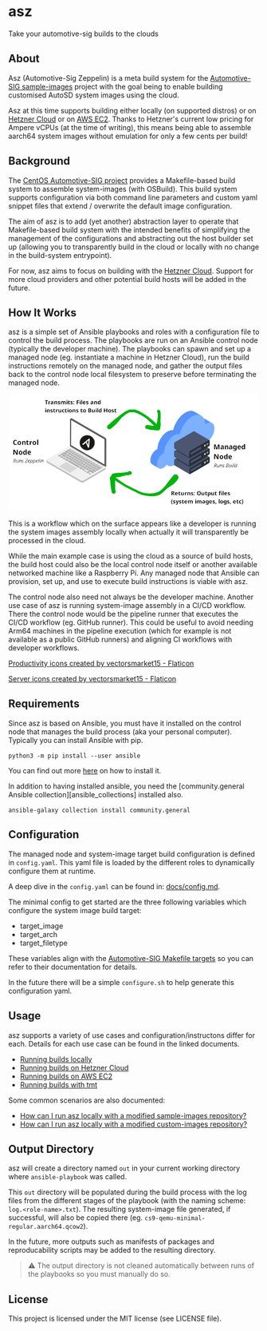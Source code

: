 # asz

Take your automotive-sig builds to the clouds

## About

Asz (Automotive-Sig Zeppelin) is a meta build system for the [Automotive-SIG
sample-images][automotive_sig] project with the goal being to enable building
customised AutoSD system images using the cloud.

Asz at this time supports building either locally (on supported distros) or on
[Hetzner Cloud][hetzner_cloud] or on [AWS EC2][aws_ec2]. Thanks to Hetzner's
current low pricing for Ampere vCPUs (at the time of writing), this means being
able to assemble aarch64 system images without emulation for only a few cents
per build!

[automotive_sig]: https://sigs.centos.org/automotive/
[hetzner_cloud]: https://www.hetzner.com/cloud
[aws_ec2]: https://aws.amazon.com/ec2/

## Background

The [CentOS Automotive-SIG project][sample_images] provides a Makefile-based
build system to assemble system-images (with OSBuild). This build system
supports configuration via both command line parameters and custom yaml snippet
files that extend / overwrite the default image configuration.

The aim of asz is to add (yet another) abstraction layer to operate that
Makefile-based build system with the intended benefits of simplifying the
management of the configurations and abstracting out the host builder set up
(allowing you to transparently build in the cloud or locally with no change in
the build-system entrypoint).

For now, asz aims to focus on building with the [Hetzner Cloud][hetzner_cloud].
Support for more cloud providers and other potential build hosts will be added
in the future.

[sample_images]: https://sigs.centos.org/automotive/building/#using-makefile-to-build-the-image

## How It Works

asz is a simple set of Ansible playbooks and roles with a configuration file to
control the build process. The playbooks are run on an Ansible control node
(typically the developer machine). The playbooks can spawn and set up a managed
node (eg. instantiate a machine in Hetzner Cloud), run the build instructions
remotely on the managed node, and gather the output files back to the control
node local filesystem to preserve before terminating the managed node.

![zeppelin-diagram](/docs/images/zeppelin-diagram.png)

This is a workflow which on the surface appears like a developer is running the
system images assembly locally when actually it will transparently be processed
in the cloud.

While the main example case is using the cloud as a source of build hosts, the
build host could also be the local control node itself or another available
networked machine like a Raspberry Pi. Any managed node that Ansible can
provision, set up, and use to execute build instructions is viable with asz.

The control node also need not always be the developer machine. Another use case
of asz is running system-image assembly in a CI/CD workflow. There the control
node would be the pipeline runner that executes the CI/CD workflow (eg. GitHub
runner). This could be useful to avoid needing Arm64 machines in the pipeline
execution (which for example is not available as a public GitHub runners) and
aligning CI workflows with developer workflows.

<a href="https://www.flaticon.com/free-icons/productivity" title="productivity icons">Productivity icons created by vectorsmarket15 - Flaticon</a>

<a href="https://www.flaticon.com/free-icons/server" title="server icons">Server icons created by vectorsmarket15 - Flaticon</a>

## Requirements

Since asz is based on Ansible, you must have it installed on the control node
that manages the build process (aka your personal computer). Typically you can
install Ansible with pip.

```
python3 -m pip install --user ansible
```

You can find out more [here][ansible_install] on how to install it.

In addition to having installed ansible, you need the [community.general
Ansible collection][ansible_collections] installed also.

```
ansible-galaxy collection install community.general
```

[ansible_install]: https://docs.ansible.com/ansible/latest/installation_guide/intro_installation.html#installing-and-upgrading-ansible
[ansible_collectons]: https://galaxy.ansible.com/community/general

## Configuration

The managed node and system-image target build configuration is defined in
`config.yaml`. This yaml file is loaded by the different roles to dynamically
configure them at runtime.

A deep dive in the `config.yaml` can be found in:
[docs/config.md](docs/config.md).

The minimal config to get started are the three following variables which
configure the system image build target:

- target_image
- target_arch
- target_filetype

These variables align with the [Automotive-SIG Makefile targets][sample_images]
so you can refer to their documentation for details.

In the future there will be a simple `configure.sh` to help generate this
configuration yaml.

## Usage

asz supports a variety of use cases and configuration/instructons differ
for each. Details for each use case can be found in the linked documents.

- [Running builds locally](docs/building-locally.md)
- [Running builds on Hetzner Cloud](docs/building-with-hetzner-cloud.md)
- [Running builds on AWS EC2](docs/building-with-aws-ec2.md)
- [Running builds with tmt](docs/building-with-tmt.md)

Some common scenarios are also documented:

- [How can I run asz locally with a modified sample-images repository?][faq1]
- [How can I run asz locally with a modified custom-images repository?][faq2]

[faq1]: /docs/faq/modified-sample-images.md
[faq2]: /docs/faq/modified-custom-images.md

## Output Directory

asz will create a directory named `out` in your current working directory
where `ansible-playbook` was called.

This `out` directory will be populated during the build process with the log
files from the different stages of the playbook (with the naming scheme:
`log.<role-name>.txt`). The resulting system-image file generated, if
successful, will also be copied there (eg.
`cs9-qemu-minimal-regular.aarch64.qcow2`).

In the future, more outputs such as manifests of packages and reproducability
scripts may be added to the resulting directory.

> :warning: The output directory is not cleaned automatically between runs of
> the playbooks so you must manually do so.

## License

This project is licensed under the MIT license (see LICENSE file).
